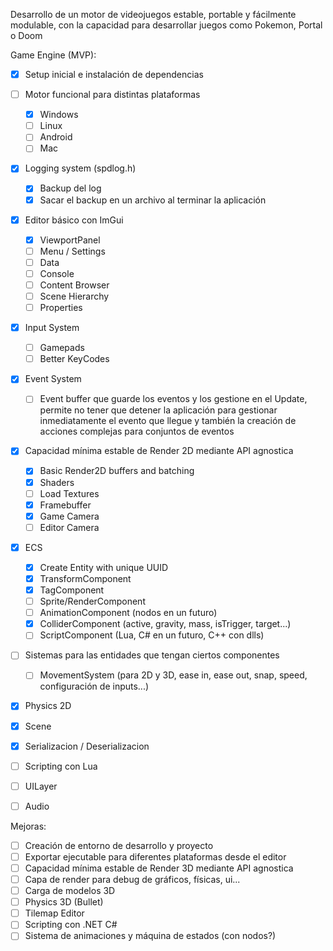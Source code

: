 Desarrollo de un motor de videojuegos estable, portable y fácilmente modulable,
con la capacidad para desarrollar juegos como Pokemon, Portal o Doom

Game Engine (MVP):  

 - [X] Setup inicial e instalación de dependencias  

 - [ ] Motor funcional para distintas plataformas  
     - [X] Windows  
     - [ ] Linux  
     - [ ] Android  
     - [ ] Mac  

 - [X] Logging system (spdlog.h)  
     - [X] Backup del log  
     - [X] Sacar el backup en un archivo al terminar la aplicación  

 - [x] Editor básico con ImGui  
     - [X] ViewportPanel  
     - [ ] Menu / Settings  
     - [ ] Data    
     - [ ] Console  
     - [ ] Content Browser  
     - [ ] Scene Hierarchy  
     - [ ] Properties

 - [X] Input System  
     - [ ] Gamepads  
     - [ ] Better KeyCodes  

 - [X] Event System  
     - [ ] Event buffer que guarde los eventos y los gestione en el Update, permite no tener que detener la aplicación para gestionar inmediatamente el evento que llegue y también la creación de acciones complejas para conjuntos de eventos  

 - [X] Capacidad mínima estable de Render 2D mediante API agnostica  
     - [X] Basic Render2D buffers and batching  
     - [X] Shaders  
     - [ ] Load Textures  
     - [X] Framebuffer  
     - [X] Game Camera  
     - [ ] Editor Camera  

 - [X] ECS
     - [X] Create Entity with unique UUID  
     - [X] TransformComponent  
     - [X] TagComponent  
     - [ ] Sprite/RenderComponent  
     - [ ] AnimationComponent (nodos en un futuro)  
     - [X] ColliderComponent (active, gravity, mass, isTrigger, target...)  
     - [ ] ScriptComponent (Lua, C# en un futuro, C++ con dlls)

 - [ ] Sistemas para las entidades que tengan ciertos componentes  
     - [ ] MovementSystem (para 2D y 3D, ease in, ease out, snap, speed, configuración de inputs...)  

 - [X] Physics 2D  
 - [X] Scene  
 - [X] Serializacion / Deserializacion  
 - [ ] Scripting con Lua  
 - [ ] UILayer  
 - [ ] Audio  



Mejoras:  
 - [ ] Creación de entorno de desarrollo y proyecto  
 - [ ] Exportar ejecutable para diferentes plataformas desde el editor  
 - [ ] Capacidad mínima estable de Render 3D mediante API agnostica  
 - [ ] Capa de render para debug de gráficos, físicas, ui...  
 - [ ] Carga de modelos 3D  
 - [ ] Physics 3D (Bullet)  
 - [ ] Tilemap Editor  
 - [ ] Scripting con .NET C#  
 - [ ] Sistema de animaciones y máquina de estados (con nodos?)  